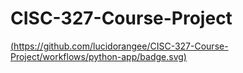 # CISC-327-Course-Project

[(https://github.com/lucidorangee/CISC-327-Course-Project/workflows/python-app/badge.svg)]()
